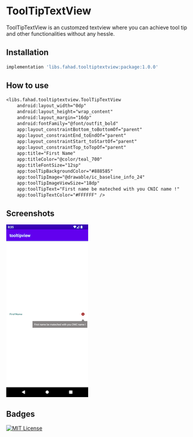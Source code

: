 
# ToolTipTextView

ToolTipTextView is an customzed textview where you can achieve tool tip and other functionalities without any hessle.


## Installation

```gradle
implementation 'libs.fahad.tooltiptextview:package:1.0.0'
```

## How to use

    <libs.fahad.tooltiptextview.ToolTipTextView
        android:layout_width="0dp"
        android:layout_height="wrap_content"
        android:layout_margin="16dp"
        android:fontFamily="@font/outfit_bold"
        app:layout_constraintBottom_toBottomOf="parent"
        app:layout_constraintEnd_toEndOf="parent"
        app:layout_constraintStart_toStartOf="parent"
        app:layout_constraintTop_toTopOf="parent"
        app:title="First Name"
        app:titleColor="@color/teal_700"
        app:titleFontSize="12sp"
        app:toolTipBackgroundColor="#888585"
        app:toolTipImage="@drawable/ic_baseline_info_24"
        app:toolTipImageViewSize="18dp"
        app:toolTipText="First name be mateched with you CNIC name !"
        app:toolTipTextColor="#FFFFFF" />


## Screenshots

![App Screenshot ](https://github.com/profahad/toolTipTextView/blob/main/demo/Screenshot_1665934533.png?raw=true=600x200)


## Badges

[![MIT License](https://img.shields.io/badge/License-MIT-green.svg)](https://choosealicense.com/licenses/mit/)
